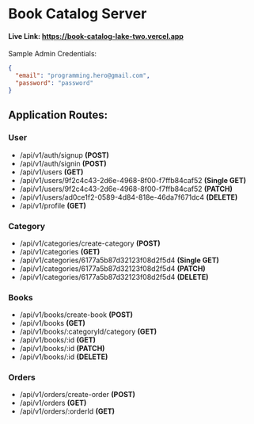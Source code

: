 # Book Catalog Server

#### Live Link: https://book-catalog-lake-two.vercel.app

Sample Admin Credentials:

```json
{
  "email": "programming.hero@gmail.com",
  "password": "password"
}
```

## Application Routes:

### User

- /api/v1/auth/signup **(POST)**
- /api/v1/auth/signin **(POST)**
- /api/v1/users **(GET)**
- /api/v1/users/9f2c4c43-2d6e-4968-8f00-f7ffb84caf52 **(Single GET)**
- /api/v1/users/9f2c4c43-2d6e-4968-8f00-f7ffb84caf52 **(PATCH)**
- /api/v1/users/ad0ce1f2-0589-4d84-818e-46da7f671dc4 **(DELETE)**
- /api/v1/profile **(GET)**

### Category

- /api/v1/categories/create-category **(POST)**
- /api/v1/categories **(GET)**
- /api/v1/categories/6177a5b87d32123f08d2f5d4 **(Single GET)**
- /api/v1/categories/6177a5b87d32123f08d2f5d4 **(PATCH)**
- /api/v1/categories/6177a5b87d32123f08d2f5d4 **(DELETE)**

### Books

- /api/v1/books/create-book **(POST)**
- /api/v1/books **(GET)**
- /api/v1/books/:categoryId/category **(GET)**
- /api/v1/books/:id **(GET)**
- /api/v1/books/:id **(PATCH)**
- /api/v1/books/:id **(DELETE)**

### Orders

- /api/v1/orders/create-order **(POST)**
- /api/v1/orders **(GET)**
- /api/v1/orders/:orderId **(GET)**
